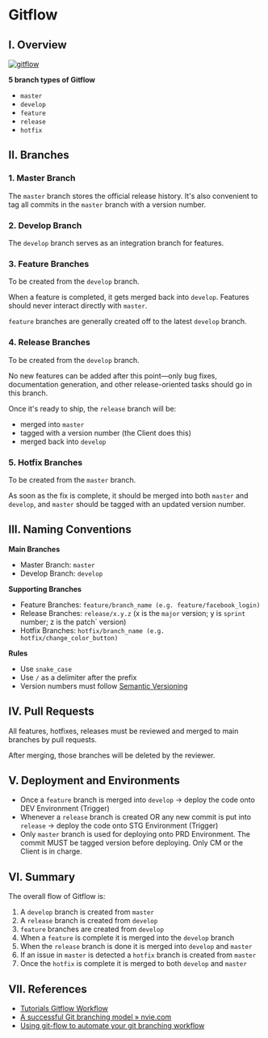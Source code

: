 # Gitflow

## I. Overview
[![gitflow](https://wac-cdn.atlassian.com/dam/jcr:cc0b526e-adb7-4d45-874e-9bcea9898b4a/04%20Hotfix%20branches.svg?cdnVersion=372 "gitflow")](https://wac-cdn.atlassian.com/dam/jcr:cc0b526e-adb7-4d45-874e-9bcea9898b4a/04%20Hotfix%20branches.svg?cdnVersion=372 "gitflow")

**5 branch types of Gitflow**
* `master`
* `develop`
* `feature`
* `release`
* `hotfix`

## II. Branches
### 1. Master Branch
The `master` branch stores the official release history. It's also convenient to tag all commits in the `master` branch with a version number.

### 2. Develop Branch
The `develop` branch serves as an integration branch for features.

### 3. Feature Branches
To be created from the `develop` branch.

When a feature is completed, it gets merged back into `develop`. Features should never interact directly with `master`.

`feature` branches are generally created off to the latest `develop` branch.

### 4. Release Branches
To be created from the `develop` branch.

No new features can be added after this point—only bug fixes, documentation generation, and other release-oriented tasks should go in this branch.

Once it's ready to ship, the `release` branch will be:

* merged into `master`
* tagged with a version number (the Client does this)
* merged back into `develop`

### 5. Hotfix Branches
To be created from the `master` branch.

As soon as the fix is complete, it should be merged into both `master` and `develop`, and `master` should be tagged with an updated version number.

## III. Naming Conventions
**Main Branches**
* Master Branch: `master`
* Develop Branch: `develop`

**Supporting Branches**
* Feature Branches: `feature/branch_name (e.g. feature/facebook_login)`
* Release Branches: `release/x.y.z` (x is the `major` version; y is `sprint` number; z is the patch` version)
* Hotfix Branches: `hotfix/branch_name (e.g. hotfix/change_color_button)`

**Rules**
* Use `snake_case`
* Use `/` as a delimiter after the prefix
* Version numbers must follow [Semantic Versioning](https://semver.org/)

## IV. Pull Requests
All features, hotfixes, releases must be reviewed and merged to main branches by pull requests.

After merging, those branches will be deleted by the reviewer.

## V. Deployment and Environments
* Once a `feature` branch is merged into `develop` -> deploy the code onto DEV Environment (Trigger)
* Whenever a `release` branch is created OR any new commit is put into `release` -> deploy the code onto STG Environment (Trigger)
* Only `master` branch is used for deploying onto PRD Environment. The commit MUST be tagged version before deploying. Only CM or the Client is in charge.

## VI. Summary
The overall flow of Gitflow is:

1. A `develop` branch is created from `master`
1. A `release` branch is created from `develop`
1. `feature` branches are created from `develop`
1. When a `feature` is complete it is merged into the `develop` branch
1. When the `release` branch is done it is merged into `develop` and `master`
1. If an issue in `master` is detected a `hotfix` branch is created from `master`
1. Once the `hotfix` is complete it is merged to both `develop` and `master`

## VII. References
* [Tutorials Gitflow Workflow](https://www.atlassian.com/git/tutorials/comparing-workflows/gitflow-workflow)
* [A successful Git branching model » nvie.com](http://nvie.com/posts/a-successful-git-branching-model/)
* [Using git-flow to automate your git branching workflow](https://jeffkreeftmeijer.com/git-flow/)
